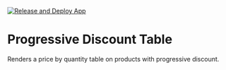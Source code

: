 [![Release and Deploy App](https://github.com/tiago-freire/progressive-discount-table/actions/workflows/toolbelt-workflow.yml/badge.svg)](https://github.com/tiago-freire/progressive-discount-table/actions/workflows/toolbelt-workflow.yml)

# Progressive Discount Table

Renders a price by quantity table on products with progressive discount.